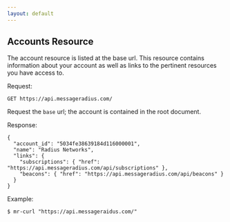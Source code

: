 ```yaml
---
layout: default
---
```


## Accounts Resource

The account resource is listed at the base url. This resource contains information about your account as well as links to the pertinent resources you have access to.

Request:

    GET https://api.messageradius.com/

Request the `base` url; the account is contained in the root document.

Response:

    {
      "account_id": "5034fe38639184d116000001",
      "name": "Radius Networks",
      "links": {
        "subscriptions": { "href": "https://api.messageradius.com/api/subscriptions" },
        "beacons": { "href": "https://api.messageradius.com/api/beacons" }
      }
    }

Example:

    $ mr-curl "https://api.messageraidus.com/"
